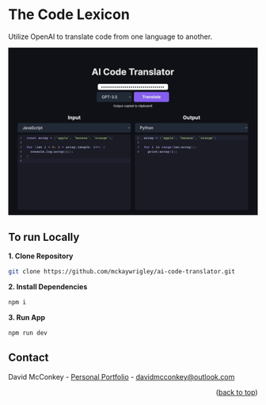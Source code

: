 # The Code Lexicon

Utilize OpenAI to translate code from one language to another.

![Code Lexicon](./public/screenshot.png)

## To run Locally

**1. Clone Repository**

```bash
git clone https://github.com/mckaywrigley/ai-code-translator.git
```

**2. Install Dependencies**

```bash
npm i
```

**3. Run App**

```bash
npm run dev
```

## Contact

David McConkey - [Personal Portfolio](https://davidmcconkey.github.io/) - davidmcconkey@outlook.com

<p align="right">(<a href="#top">back to top</a>)</p>
